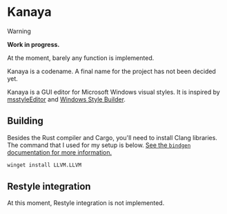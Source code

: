 # Kanaya

> [!WARNING]  
> **Work in progress.**
>
> At the moment, barely any function is implemented.
>
> Kanaya is a codename. A final name for the project has not been decided yet.

Kanaya is a GUI editor for Microsoft Windows visual styles. It is inspired by [msstyleEditor](//github.com/nptr/msstyleEditor) and [Windows Style Builder](//www.vistastylebuilder.com/).

## Building

Besides the Rust compiler and Cargo, you'll need to install Clang libraries. The command that I used for my setup is below. [See the `bindgen` documentation for more information.](//rust-lang.github.io/rust-bindgen/requirements.html)

```cmd
winget install LLVM.LLVM
```

## Restyle integration

At this moment, Restyle integration is not implemented.